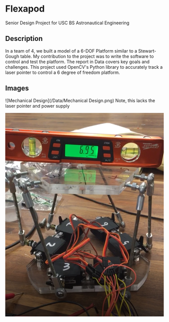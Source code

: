 # Flexapod
Senior Design Project for USC BS Astronautical Engineering

## Description
In a team of 4, we built a model of a 6-DOF Platform similar to a Stewart-Gough table. My contribution to the project was to write the software to control and test the platform. The report in Data covers key goals and challenges. This project used OpenCV's Python library to accurately track a laser pointer to control a 6 degree of freedom platform. 


## Images
![Mechanical Design](/Data/Mechanical Design.png)
Note, this lacks the laser pointer and power supply

![Actual Built](/Data/simple_image.png)

